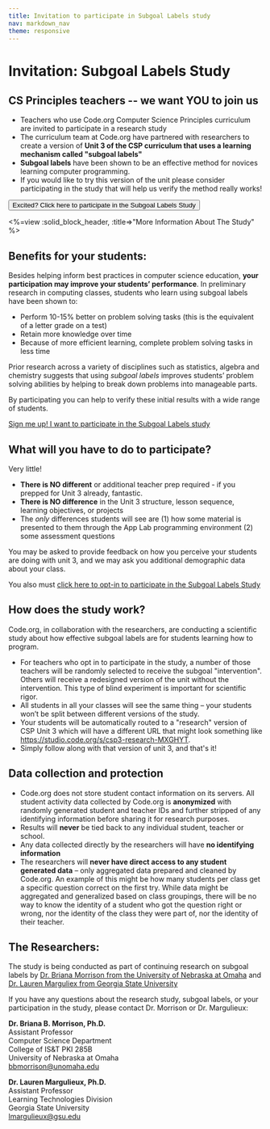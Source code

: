 ```yaml
---
title: Invitation to participate in Subgoal Labels study
nav: markdown_nav
theme: responsive
---
```



# Invitation: Subgoal Labels Study

## CS Principles teachers -- we want YOU to join us
* Teachers who use Code.org Computer Science Principles curriculum are invited to participate in a research study * The curriculum team at Code.org have partnered with researchers to create a version of **Unit 3 of the CSP curriculum that uses a learning mechanism called "subgoal labels"** 
* **Subgoal labels** have been shown to be an effective method for novices learning computer programming.  
* If you would like to try this version of the unit please consider participating in the study that will help us verify the method really works! [<button>Excited? Click here to participate in the Subgoal Labels Study</button>](https://studio.code.org/s/subgoal-labels-opt-in/stage/1/puzzle/1)
<%=view :solid_block_header, :title=>"More Information About The Study" %>

## Benefits for your students:
Besides helping inform best practices in computer science education, **your participation may improve your students’ performance**.  In preliminary research in computing classes, students who learn using subgoal labels have been shown to:
* Perform 10-15% better on problem solving tasks (this is the equivalent of a letter grade on a test)
* Retain more knowledge over time
* Because of more efficient learning, complete problem solving tasks in less time

Prior research across a variety of disciplines such as statistics, algebra and chemistry suggests that using *subgoal labels* improves students’ problem solving abilities by helping to break down problems into manageable parts. 
By participating you can help to verify these initial results with a wide range of students.

[Sign me up! I want to participate in the Subgoal Labels study](https://studio.code.org/s/subgoal-labels-opt-in/stage/1/puzzle/1)## What will you have to do to participate?Very little! 
* **There is NO different** or additional teacher prep required - if you prepped for Unit 3 already, fantastic.
* **There is NO difference** in the Unit 3 structure, lesson sequence, learning objectives, or projects
* The *only* differences students will see are (1) how some material is presented to them through the App Lab programming environment (2) some assessment questionsYou may be asked to provide feedback on how you perceive your students are doing with unit 3, and we may ask you additional demographic data about your class.

You also must [click here to opt-in to participate in the Subgoal Labels Study](https://studio.code.org/s/subgoal-labels-opt-in/stage/1/puzzle/1)

## How does the study work?

Code.org, in collaboration with the researchers, are conducting a scientific study about how effective subgoal labels are for students learning how to program.
* For teachers who opt in to participate in the study, a number of those teachers will be randomly selected to receive the subgoal "intervention". Others will receive a redesigned version of the unit without the intervention. This type of blind experiment is important for scientific rigor. 
* All students in all your classes will see the same thing – your students won’t be split between different versions of the study. 
* Your students will be automatically routed to a "research" version of CSP Unit 3 which will have a different URL that might look something like https://studio.code.org/s/csp3-research-MXGHYT.
* Simply follow along with that version of unit 3, and that's it!## Data collection and protection
* Code.org does not store student contact information on its servers. All student activity data collected by Code.org is **anonymized** with randomly generated student and teacher IDs and further stripped of any identifying information before sharing it for research purposes. * Results will **never** be tied back to any individual student, teacher or school.  
* Any data collected directly by the researchers will have **no identifying information** 
* The researchers will **never have direct access to any student generated data** – only aggregated data prepared and cleaned by Code.org. An example of this might be how many students per class get a specific question correct on the first try. While data might be aggregated and generalized based on class groupings, there will be no way to know the identity of a student who got the question right or wrong, nor the identity of the class they were part of, nor the identity of their teacher.
## The Researchers:
The study is being conducted as part of continuing research on subgoal labels by [Dr. Briana Morrison from the University of Nebraska at Omaha](https://www.unomaha.edu/college-of-information-science-and-technology/about/faculty-staff/briana-morrison.php) and [Dr. Lauren Marguliex from Georgia State University](http://education.gsu.edu/profile/lauren-margulieux/)
If you have any questions about the research study, subgoal labels, or your participation in the study, please contact Dr. Morrison or Dr. Margulieux:
**Dr. Briana B. Morrison, Ph.D.** <br>
Assistant Professor <br>
Computer Science Department <br>
College of IS&T PKI 285B <br>
University of Nebraska at Omaha <br>
[bbmorrison@unomaha.edu](mailto:bmorrison@unomaha.edu)
**Dr. Lauren Margulieux, Ph.D.**<br>
Assistant Professor<br>
Learning Technologies Division<br>
Georgia State University<br>
[lmargulieux@gsu.edu](mailto:lmargulieux@gsu.edu)
